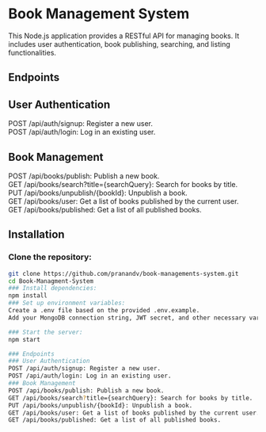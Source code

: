 # Book Management System
This Node.js application provides a RESTful API for managing books. It includes user authentication, book publishing, searching, and listing functionalities.
## Endpoints
## User Authentication
POST /api/auth/signup: Register a new user.  
POST /api/auth/login: Log in an existing user.  
## Book Management
POST /api/books/publish: Publish a new book.  
GET /api/books/search?title={searchQuery}: Search for books by title.  
PUT /api/books/unpublish/{bookId}: Unpublish a book.  
GET /api/books/user: Get a list of books published by the current user.  
GET /api/books/published: Get a list of all published books.  
## Installation
### Clone the repository:
```bash
git clone https://github.com/pranandv/book-managements-system.git
cd Book-Managment-System
### Install dependencies:
npm install
### Set up environment variables:
Create a .env file based on the provided .env.example.
Add your MongoDB connection string, JWT secret, and other necessary variables.

### Start the server:
npm start

### Endpoints
### User Authentication
POST /api/auth/signup: Register a new user.
POST /api/auth/login: Log in an existing user.
### Book Management
POST /api/books/publish: Publish a new book.
GET /api/books/search?title={searchQuery}: Search for books by title.
PUT /api/books/unpublish/{bookId}: Unpublish a book.
GET /api/books/user: Get a list of books published by the current user.
GET /api/books/published: Get a list of all published books.
